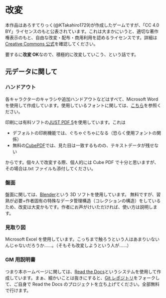 # 改変

本作品はあろすてりっく(@KTakahiro1729)が作成したゲームですが、「CC 4.0 BY」ライセンスのもと公表されています。これは大まかにいうと、適切な著作権表示のもと、自由な改変・配布・商用利用を認めるライセンスです。詳細は[Creative Commons 公式](https://creativecommons.org/licenses/by/4.0/deed.ja)を確認してください。

要するに**改変 OK**なので、積極的に改変していこう、という話です。

## 元データに関して

### ハンドアウト

各キャラクターのキャラシや追加ハンドアウトなどはすべて、Microsoft Word を使用して作成しています。使用しているフォントに関しては、[こちら](../CopyrightAndBiblio/index.html#_2)を参照ください。

印刷には有料ソフトの[JUST PDF 5](https://www.justsystems.com/jp/products/justpdf/)を使用しています。これは

- デフォルトの印刷機能では、ぐちゃぐちゃになる（恐らく使用フォントの関係）
- 無料の[CubePDF](https://www.cube-soft.jp/cubepdf/)では、見た目は一致するものの、テキストデータが残せない

からです。個々人で改変する際、個人的には Cube PDF で十分と思いますが、その場合は.txt ファイルも添付してください。

### 盤面

盤面に関しては、[Blender](https://blender.org)という 3D ソフトを使用しています。
無料ですが、習熟が必要+作者固有の特殊なデータ管理構造（コレクションの構造）をしているため、改変は大変かもです。作者にお声がけいただければ、使い方は説明します。

### 見取り図

Microsoft Excel を使用しています。こっちまで触ろうという人はあまりいないんじゃないだろうか……。（そもそも改変しようという人が……）

### GM 用説明書

つまり本ホームページに関しては、[Read the Docs](https://readthedocs.org/dashboard/)というシステムを使用して作成しています。まぁ、細かいことは抜きにすると、[Git レポジトリ](https://github.com/KTakahiro1729/Hoshikage)をフォークして、ご自身で Read the Docs のプロジェクトを立ち上げてください。全部無料で行けます。
